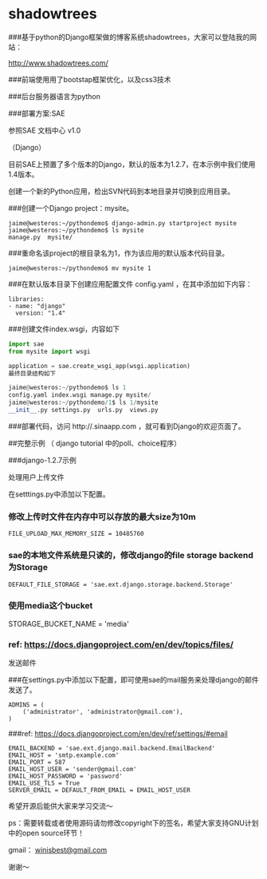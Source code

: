 # shadowtrees


###基于python的Django框架做的博客系统shadowtrees，大家可以登陆我的网站：

http://www.shadowtrees.com/

###前端使用用了bootstap框架优化，以及css3技术

###后台服务器语言为python

###部署方案:SAE

参照SAE 文档中心 v1.0

（Django）

目前SAE上预置了多个版本的Django，默认的版本为1.2.7，在本示例中我们使用1.4版本。

创建一个新的Python应用，检出SVN代码到本地目录并切换到应用目录。

###创建一个Django project：mysite。
```
jaime@westeros:~/pythondemo$ django-admin.py startproject mysite
jaime@westeros:~/pythondemo$ ls mysite
manage.py  mysite/
```

###重命名该project的根目录名为1，作为该应用的默认版本代码目录。

```
jaime@westeros:~/pythondemo$ mv mysite 1
```

###在默认版本目录下创建应用配置文件 config.yaml ，在其中添加如下内容：

```
libraries:
- name: "django"
  version: "1.4"
```


###创建文件index.wsgi，内容如下


```python
import sae
from mysite import wsgi

application = sae.create_wsgi_app(wsgi.application)
最终目录结构如下

jaime@westeros:~/pythondemo$ ls 1
config.yaml index.wsgi manage.py mysite/
jaime@westeros:~/pythondemo/1$ ls 1/mysite
__init__.py settings.py  urls.py  views.py
```

###部署代码，访问 http://<your-application-name>.sinaapp.com ，就可看到Django的欢迎页面了。


##完整示例 （ django tutorial 中的poll、choice程序）

###django-1.2.7示例

处理用户上传文件

在setttings.py中添加以下配置。

### 修改上传时文件在内存中可以存放的最大size为10m
```
FILE_UPLOAD_MAX_MEMORY_SIZE = 10485760
```
### sae的本地文件系统是只读的，修改django的file storage backend为Storage

```
DEFAULT_FILE_STORAGE = 'sae.ext.django.storage.backend.Storage'
```

### 使用media这个bucket
STORAGE_BUCKET_NAME = 'media'
### ref: https://docs.djangoproject.com/en/dev/topics/files/
发送邮件

###在settings.py中添加以下配置，即可使用sae的mail服务来处理django的邮件发送了。

```
ADMINS = (
    ('administrator', 'administrator@gmail.com'),
)
```

###ref: https://docs.djangoproject.com/en/dev/ref/settings/#email

```
EMAIL_BACKEND = 'sae.ext.django.mail.backend.EmailBackend'
EMAIL_HOST = 'smtp.example.com'
EMAIL_PORT = 587
EMAIL_HOST_USER = 'sender@gmail.com'
EMAIL_HOST_PASSWORD = 'password'
EMAIL_USE_TLS = True
SERVER_EMAIL = DEFAULT_FROM_EMAIL = EMAIL_HOST_USER
```



希望开源后能供大家来学习交流～


ps：需要转载或者使用源码请勿修改copyright下的签名，希望大家支持GNU计划中的open source环节！

gmail： winisbest@gmail.com

谢谢～
